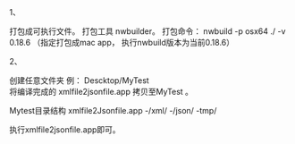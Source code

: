 1、

打包成可执行文件。
打包工具
nwbuilder。
打包命令：
nwbuild -p osx64 ./ -v 0.18.6 
（指定打包成mac app， 执行nwbuild版本为当前0.18.6）

2、 

创建任意文件夹  例：   Descktop/MyTest   
将编译完成的 xmlfile2jsonfile.app 拷贝至MyTest 。

Mytest目录结构 
     xmlfile2Jsonfile.app
    -/xml/
    -/json/
    -tmp/    

执行xmlfile2jsonfile.app即可。